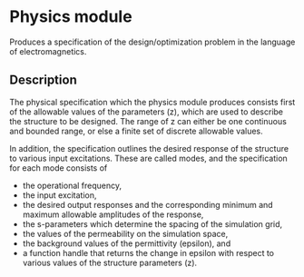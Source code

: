 Physics module
==============

Produces a specification of the design/optimization problem in the language
of electromagnetics. 


Description
-----------

The physical specification which the physics module produces consists 
  first of the allowable values of the parameters (z), 
  which are used to describe the structure to be designed.
The range of z can either be one continuous and bounded range,
  or else a finite set of discrete allowable values.

In addition, the specification outlines the desired response of the structure
  to various input excitations.
These are called modes, and the specification for each mode consists of

*   the operational frequency,
*   the input excitation,
*   the desired output responses and 
    the corresponding minimum and maximum allowable amplitudes of the response,
*   the s-parameters which determine the spacing of the simulation grid,
*   the values of the permeability on the simulation space,
*   the background values of the permittivity (epsilon), and
*   a function handle that returns the change in epsilon with respect to 
    various values of the structure parameters (z).



